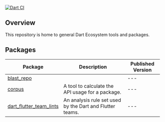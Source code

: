 [![Dart CI](https://github.com/dart-lang/ecosystem/actions/workflows/dart.yml/badge.svg)](https://github.com/dart-lang/ecosystem/actions/workflows/dart.yml)

## Overview

This repository is home to general Dart Ecosystem tools and packages.

## Packages

| Package | Description | Published Version |
| --- | --- | --- |
| [blast_repo](pkgs/blast_repo/) |  | --- |
| [corpus](pkgs/corpus/) | A tool to calculate the API usage for a package. | --- |
| [dart_flutter_team_lints](pkgs/dart_flutter_team_lints/) | An analysis rule set used by the Dart and Flutter teams. | --- |
